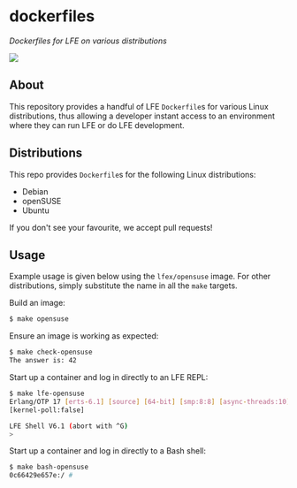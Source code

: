 # dockerfiles

*Dockerfiles for LFE on various distributions*

<image src="resources/images/docker-thumb.png" />


## About

This repository provides a handful of LFE ``Dockerfile``s for various Linux
distributions, thus allowing a developer instant access to an environment
where they can run LFE or do LFE development.


## Distributions

This repo provides ``Dockerfile``s for the following Linux distributions:

* Debian
* openSUSE
* Ubuntu

If you don't see your favourite, we accept pull requests!


## Usage

Example usage is given below using the ``lfex/opensuse`` image. For other
distributions, simply substitute the name in all the ``make`` targets.

Build an image:

```bash
$ make opensuse
```

Ensure an image is working as expected:

```bash
$ make check-opensuse
The answer is: 42
```

Start up a container and log in directly to an LFE REPL:

```bash
$ make lfe-opensuse
Erlang/OTP 17 [erts-6.1] [source] [64-bit] [smp:8:8] [async-threads:10] [hipe]
[kernel-poll:false]

LFE Shell V6.1 (abort with ^G)
>
```


Start up a container and log in directly to a Bash shell:

```bash
$ make bash-opensuse
0c66429e657e:/ #
```
